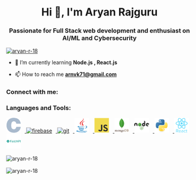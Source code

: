 <h1 align="center">Hi 👋, I'm Aryan Rajguru</h1>
<h3 align="center">Passionate for Full Stack web development and enthusiast on AI/ML and Cybersecurity</h3>

<p align="left"> <a href="https://github.com/ryo-ma/github-profile-trophy"><img src="https://github-profile-trophy.vercel.app/?username=aryan-r-18" alt="aryan-r-18" /></a> </p>

- 🌱 I’m currently learning **Node.js , React.js**

- 📫 How to reach me **arnvk71@gmail.com**

<h3 align="left">Connect with me:</h3>
<p align="left">
</p>

<h3 align="left">Languages and Tools:</h3>
<p align="left">
  <a href="https://www.cprogramming.com/" target="_blank" rel="noreferrer">
    <img src="https://raw.githubusercontent.com/devicons/devicon/master/icons/c/c-original.svg" alt="c" width="40" height="40" style="margin-right: 10px;"/>
  </a>
  <a href="https://firebase.google.com/" target="_blank" rel="noreferrer">
    <img src="https://www.vectorlogo.zone/logos/firebase/firebase-icon.svg" alt="firebase" width="40" height="40" style="margin-right: 10px;"/>
  </a>
  <a href="https://git-scm.com/" target="_blank" rel="noreferrer">
    <img src="https://www.vectorlogo.zone/logos/git-scm/git-scm-icon.svg" alt="git" width="40" height="40" style="margin-right: 10px;"/>
  </a>
  <a href="https://www.java.com" target="_blank" rel="noreferrer">
    <img src="https://raw.githubusercontent.com/devicons/devicon/master/icons/java/java-original.svg" alt="java" width="40" height="40" style="margin-right: 10px;"/>
  </a>
  <a href="https://developer.mozilla.org/en-US/docs/Web/JavaScript" target="_blank" rel="noreferrer">
    <img src="https://raw.githubusercontent.com/devicons/devicon/master/icons/javascript/javascript-original.svg" alt="javascript" width="40" height="40" style="margin-right: 10px;"/>
  </a>
  <a href="https://www.mongodb.com/" target="_blank" rel="noreferrer">
    <img src="https://raw.githubusercontent.com/devicons/devicon/master/icons/mongodb/mongodb-original-wordmark.svg" alt="mongodb" width="40" height="40" style="margin-right: 10px;"/>
  </a>
  <a href="https://nodejs.org" target="_blank" rel="noreferrer">
    <img src="https://raw.githubusercontent.com/devicons/devicon/master/icons/nodejs/nodejs-original-wordmark.svg" alt="nodejs" width="40" height="40" style="margin-right: 10px;"/>
  </a>
  <a href="https://www.python.org" target="_blank" rel="noreferrer">
    <img src="https://raw.githubusercontent.com/devicons/devicon/master/icons/python/python-original.svg" alt="python" width="40" height="40" style="margin-right: 10px;"/>
  </a>
  <a href="https://reactjs.org/" target="_blank" rel="noreferrer">
    <img src="https://raw.githubusercontent.com/devicons/devicon/master/icons/react/react-original-wordmark.svg" alt="react" width="40" height="40" style="margin-right: 10px;"/>
  </a>
  <a href="https://fastapi.tiangolo.com/" target="_blank" rel="noreferrer">
    <img src="https://raw.githubusercontent.com/devicons/devicon/master/icons/fastapi/fastapi-original-wordmark.svg" alt="fastapi" width="40" height="40" style="margin-right: 10px;"/>
  </a>
</p>


<p><img align="center" src="https://github-readme-stats.vercel.app/api/top-langs?username=aryan-r-18&show_icons=true&locale=en&layout=compact" alt="aryan-r-18" /></p>

<p><img align="center" src="https://github-readme-streak-stats.herokuapp.com/?user=aryan-r-18&" alt="aryan-r-18" /></p>
